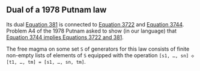 ## Dual of a 1978 Putnam law

Its dual [Equation 381](https://teorth.github.io/equational_theories/implications/?381) is connected to [Equation 3722](https://teorth.github.io/equational_theories/implications/?3722) and [Equation 3744](https://teorth.github.io/equational_theories/implications/?3744).  Problem A4 of the 1978 Putnam asked to show (in our language) that [Equation 3744 implies Equations 3722 and 381](https://teorth.github.io/equational_theories/blueprint/implications-chapter.html#3744_implies_3722_381).

The free magma on some set `S` of generators for this law consists of finite non-empty lists of elements of `S` equipped with the operation `[s1, …, sn] ◇ [t1, …, tm] = [s1, …, sn, tm]`.
